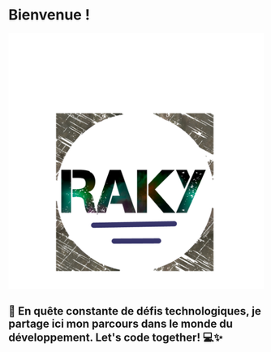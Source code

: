 # Bienvenue !
<!--
**tinalalaina/tinalalaina** is a ✨ _special_ ✨ repository because its `README.md` (this file) appears on your GitHub profile.

Here are some ideas to get you started:

- 🔭 I’m currently working on ...
- 🌱 I’m currently learning ...
- 👯 I’m looking to collaborate on ...
- 🤔 I’m looking for help with ...
- 💬 Ask me about ...
- 📫 How to reach me: ...
- 😄 Pronouns: ...
- ⚡ Fun fact: ...
-->

<div align="center">
    <img src="logo512.png" width='auto' height='auto'alt="Description de votre logo">
</div>

## 🌟 En quête constante de défis technologiques, je partage ici mon parcours dans le monde du développement. Let's code together! 💻✨
